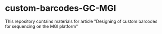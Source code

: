 # custom-barcodes-GC-MGI
This repository contains materials for article "Designing of custom barcodes for sequencing on the MGI platform"
